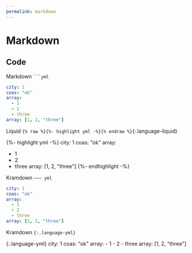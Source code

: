 ```yaml
---
permalink: markdown
---
```


# Markdown

## Code

Markdown <code class="highlight">```yml</code>

```yml
city: 1
coas: "ok"
array:
  - 1
  - 2
  - three
array: [1, 2, "three"]
```

Liquid `{% raw %}{%- highlight yml -%}{% endraw %}`{:.language-liquid}

{%- highlight yml -%}
city: 1
coas: "ok"
array:
  - 1
  - 2
  - three
array: [1, 2, "three"]
{%- endhighlight -%}

Kramdown `~~~ yml`

~~~ yml
city: 1
coas: "ok"
array:
  - 1
  - 2
  - three
array: [1, 2, "three"]
~~~

Kramdown `{:.language-yml}`

{:.language-yml}
    city: 1
    coas: "ok"
    array:
      - 1
      - 2
      - three
    array: [1, 2, "three"]
